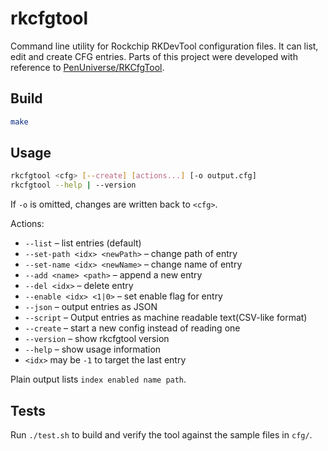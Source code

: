 # rkcfgtool

Command line utility for Rockchip RKDevTool configuration files.
It can list, edit and create CFG entries. Parts of this project were developed
with reference to [PenUniverse/RKCfgTool](https://github.com/PenUniverse/RKCfgTool).

## Build

```sh
make
```

## Usage

```sh
rkcfgtool <cfg> [--create] [actions...] [-o output.cfg]
rkcfgtool --help | --version
```

If `-o` is omitted, changes are written back to `<cfg>`.

Actions:

- `--list` – list entries (default)
- `--set-path <idx> <newPath>` – change path of entry
- `--set-name <idx> <newName>` – change name of entry
- `--add <name> <path>` – append a new entry
- `--del <idx>` – delete entry
- `--enable <idx> <1|0>` – set enable flag for entry
- `--json` – output entries as JSON
- `--script` – Output entries as machine readable text(CSV-like format)
- `--create` – start a new config instead of reading one
- `--version` – show rkcfgtool version
- `--help` – show usage information
- `<idx>` may be `-1` to target the last entry

Plain output lists `index enabled name path`.

## Tests

Run `./test.sh` to build and verify the tool against the sample files in `cfg/`.
